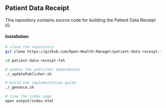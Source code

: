 ## Patient Data Receipt

This repository contains source code for building the Patient Data Receipt IG.

#### Installation  

```bash
# clone the repository
git clone https://github.com/Open-Health-Manager/patient-data-receipt-fsh

cd patient-data-receipt-fsh

# update the publisher dependences
./_updatePublisher.sh    

# build the implementation guide
./_genonce.sh         

# view the index page
open output/index.html
```
